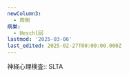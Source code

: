 ```yaml
---
newColumn3:
  - 両側
病巣:
  - Heschl回
lastmod: '2025-03-06'
last_edited: 2025-02-27T00:00:00.000Z
---
```


神経心理検査:: SLTA
